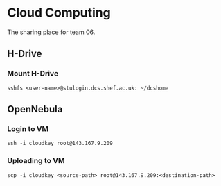 # Cloud Computing
The sharing place for team 06.

## H-Drive
### Mount H-Drive
`sshfs <user-name>@stulogin.dcs.shef.ac.uk: ~/dcshome`

## OpenNebula
### Login to VM
`ssh -i cloudkey root@143.167.9.209`
### Uploading to VM
`scp -i cloudkey <source-path> root@143.167.9.209:<destination-path>`

